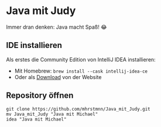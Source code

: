# Java mit Judy

Immer dran denken: Java macht Spaß! 😂

## IDE installieren

Als erstes die Community Edition von IntelliJ IDEA installieren:
- Mit Homebrew: `brew install --cask intellij-idea-ce`
- Oder als [Download](https://www.jetbrains.com/idea/download/#section=mac) von der Website

## Repository öffnen

```shell
git clone https://github.com/mhrstmnn/Java_mit_Judy.git
mv Java_mit_Judy "Java mit Michael"
idea "Java mit Michael"
```